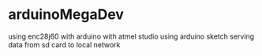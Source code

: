 # arduinoMegaDev
using enc28j60 with arduino with atmel studio using arduino sketch
serving data from sd card to local network

